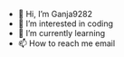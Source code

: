 - 👋 Hi, I’m Ganja9282
- 👀 I’m interested in coding
- 🌱 I’m currently learning 
- 📫 How to reach me email

<!---
Ganja9282/Ganja9282 is a ✨ special ✨ repository because its `README.md` (this file) appears on your GitHub profile.
You can click the Preview link to take a look at your changes.
--->
